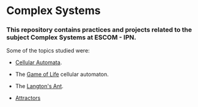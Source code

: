 # Complex Systems

### This repository contains practices and projects related to the subject Complex Systems at ESCOM - IPN.

Some of the topics studied were:

* [Cellular Automata](https://mathworld.wolfram.com/CellularAutomaton.html#:~:text=A%20cellular%20automaton%20is%20a,many%20time%20steps%20as%20desired.).

* The [Game of Life](https://en.wikipedia.org/wiki/Conway%27s_Game_of_Life) cellular automaton.

* The [Langton's Ant](https://en.wikipedia.org/wiki/Langton%27s_ant).

* [Attractors](https://mathworld.wolfram.com/Attractor.html#:~:text=An%20attractor%20is%20defined%20as,its%20own%20basin%20of%20attraction.)